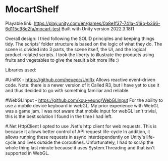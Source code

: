 # MocartShelf
Playable link: 
https://play.unity.com/en/games/0a8e1f37-741a-419b-b366-6d115c98e2fa/mocart-test
Built with Unity version 2022.3.18f1

Overall design:
I tried following the SOLID principles and keeping things tidy.
The scripts' folder structure is based on the logic of what they do.
The scene is divided into 3 parts, the scene itself, the UI, and the logical product-related scripts.
I took the liberty to illustrate the products using fruits and vegetables to give the result a bit more life :)

Libraries used:

#UniRX - https://github.com/neuecc/UniRx
Allows reactive event-driven code.
Note: there is a newer version of it Called R3, but I have yet to use it and thus decided to go with something familiar and reliable.

#WebGLInput - https://github.com/kou-yeung/WebGLInput
For the ability to use a mobile device keyboard in webGL. My prior experience with WebGL was a game jam.
I was not aware that mobile input for webGL isn't trivial, this is the best solution I found in the time I had left.

#.Net HttpClient
I opted to use .Net's http client for web requests. This is because it allows better control of API request life-cycle
In addition, it allows running these requests in async interdependently on Unity's life-cycle and lives outside the coroutines.
Unfortunately, I had to scrap the whole thing last minute because it uses System.Threading and that isn't supported in WebGL.


